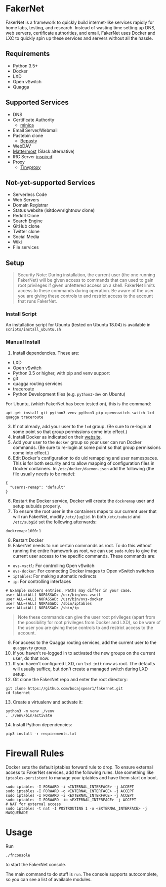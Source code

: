 # FakerNet

FakerNet is a framework to quickly build internet-like services rapidly for home labs, testing, and research. Instead of wasting time setting up DNS, web servers, certificate authorities, and email, FakerNet uses Docker and LXC to quickly spin up these services and servers without all the hassle.

## Requirements

* Python 3.5+
* Docker
* LXD
* Open vSwitch
* Quagga

## Supported Services

* DNS
* Certificate Authority
  * [minica](https://github.com/bocajspear1/minica)
* Email Server/Webmail
* Pastebin clone
  * [Bepasty](https://github.com/bepasty/bepasty-server)
* WebDAV
* [Mattermost](https://mattermost.com/) (Slack alternative)
* IRC Server [inspircd](https://www.inspircd.org/)
* Proxy
  * [Tinyproxy](http://tinyproxy.github.io/)

## Not-yet-supported Services

* Serverless Code
* Web Servers
* Domain Registrar
* Status website (isitdownrightnow clone)
* Reddit Clone
* Search Engine
* GitHub clone
* Twitter clone
* Social Media
* Wiki
* File services

## Setup

> Security Note: During installation, the current user (the one running FakerNet) will be given access to commands that can used to gain root privileges if given unfettered access on a shell. FakerNet limits access to these commands during operation. Be aware of the user you are giving these controls to and restrict access to the account that runs FakerNet.

### Install Script

An installation script for Ubuntu (tested on Ubuntu 18.04) is available in `scripts/install_ubuntu.sh`

### Manual Install

1. Install dependencies. These are:
* LXD
* Open vSwitch
* Python 3.5 or higher, with pip and venv support
* git
* quagga routing services
* traceroute
* Python Development files (e.g. `python3-dev` on Ubuntu)

For Ubuntu, (which FakerNet has been tested on), this is the command:
```
apt-get install git python3-venv python3-pip openvswitch-switch lxd quagga traceroute
```
3. If not already, add your user to the `lxd` group. (Be sure to re-login at some point so that group permissions come into effect.)
2. Install Docker as indicated on their [website](https://docs.docker.com/install/linux/docker-ce/ubuntu/). 
3. Add your user to the `docker` group so your user can run Docker commands. (Be sure to re-login at some point so that group permissions come into effect.)
4. Edit Docker's configuration to do uid remapping and user namespaces. This is for both security and to allow mapping of configuration files in Docker containers. In `/etc/docker/daemon.json` add the following (the file usually needs to be made):
```
{
  "userns-remap": "default"
}
```
6. Restart the Docker service, Docker will create the `dockremap` user and setup subuids properly. 
7. To ensure the root user in the containers maps to our current user that will run FakerNet, modify `/etc/[ug]id`. In both `/etc/subuid` and `/etc/subgid` set the following.afterwards:
```
dockremap:1000:1
```
8. Restart Docker
9. FakerNet needs to run certain commands as root. To do this without running the entire framework as root, we can use `sudo` rules to give the current user access to the specific commands. These commands are:
  * `ovs-vsctl`: For controlling Open vSwitch
  * `ovs-docker`: For connecting Docker images to Open vSwitch switches
  * `iptables`: For making automatic redirects
  * `ip`: For controlling interfaces

```
# Example sudoers entries. Paths may differ in your case.
user ALL=(ALL) NOPASSWD: /usr/bin/ovs-vsctl
user ALL=(ALL) NOPASSWD: /usr/bin/ovs-docker
user ALL=(ALL) NOPASSWD: /sbin/iptables
user ALL=(ALL) NOPASSWD: /sbin/ip
```
> Note these commands can give the user root privileges (apart from the possibility for root privileges from Docker and LXD), so be ware of the user you are giving these controls to and restrict access to the account.
9. For access to the Quagga routing services, add the current user to the `quaggavty` group.
10. If you haven't re-logged in to activated the new groups on the current user, do that now.
11. If you haven't configured LXD, run `lxd init` now as root. The defaults will usually suffice, but don't create a managed switch during LXD setup.
12. Git clone the FakerNet repo and enter the root directory:
```
git clone https://github.com/bocajspear1/fakernet.git
cd fakernet
```
13. Create a virtualenv and activate it:
```
python3 -m venv ./venv
. ./venv/bin/activate
```
14. Install Python dependencies:
```
pip3 install -r requirements.txt
```

# Firewall Rules

Docker sets the default iptables forward rule to drop. To ensure external access to FakerNet services, add the following rules. Use something like `iptables-persistent` to manage your iptables and have them start on boot.
```
sudo iptables -I FORWARD -i <INTERNAL_INTERFACE> -j ACCEPT
sudo iptables -I FORWARD -o <INTERNAL_INTERFACE> -j ACCEPT
sudo iptables -I FORWARD -i <EXTERNAL_INTERFACE> -j ACCEPT
sudo iptables -I FORWARD -io <EXTERNAL_INTERFACE> -j ACCEPT
# NAT for external access
sudo iptables -t nat -I POSTROUTING 1 -o <EXTERNAL_INTERFACE> -j MASQUERADE
```

# Usage

Run
```
./fnconsole
```
to start the FakerNet console.

The main command to do stuff is `run`. The console supports autocomplete, so you can see a list of available modules.